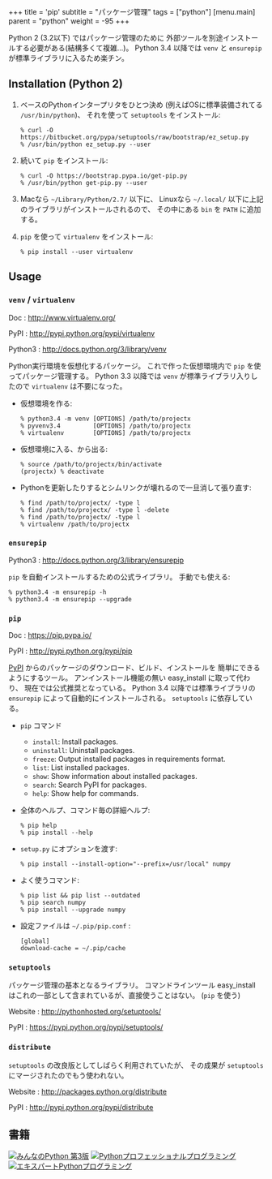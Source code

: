 +++
title = 'pip'
subtitle = "パッケージ管理"
tags = ["python"]
[menu.main]
  parent = "python"
  weight = -95
+++

Python 2 (3.2以下) ではパッケージ管理のために
外部ツールを別途インストールする必要がある(結構多くて複雑...)。
Python 3.4 以降では `venv` と `ensurepip`
が標準ライブラリに入るため楽チン。

## Installation (Python 2)

1.  ベースのPythonインタープリタをひとつ決め
    (例えばOSに標準装備されてる `/usr/bin/python`)、
    それを使って `setuptools` をインストール:

        % curl -O https://bitbucket.org/pypa/setuptools/raw/bootstrap/ez_setup.py
        % /usr/bin/python ez_setup.py --user

2.  続いて `pip` をインストール:

        % curl -O https://bootstrap.pypa.io/get-pip.py
        % /usr/bin/python get-pip.py --user

3.  Macなら `~/Library/Python/2.7/` 以下に、
    Linuxなら `~/.local/` 以下に上記のライブラリがインストールされるので、
    その中にある `bin` を `PATH` に追加する。
4.  `pip` を使って `virtualenv` をインストール:

        % pip install --user virtualenv

## Usage

### `venv` / `virtualenv`

Doc
:   <http://www.virtualenv.org/>

PyPI
:   <http://pypi.python.org/pypi/virtualenv>

Python3
:   <http://docs.python.org/3/library/venv>

Python実行環境を仮想化するパッケージ。
これで作った仮想環境内で `pip` を使ってパッケージ管理する。
Python 3.3 以降では `venv` が標準ライブラリ入りしたので
`virtualenv` は不要になった。

-   仮想環境を作る:

        % python3.4 -m venv [OPTIONS] /path/to/projectx
        % pyvenv3.4         [OPTIONS] /path/to/projectx
        % virtualenv        [OPTIONS] /path/to/projectx

-   仮想環境に入る、から出る:

        % source /path/to/projectx/bin/activate
        (projectx) % deactivate

-   Pythonを更新したりするとシムリンクが壊れるので一旦消して張り直す:

        % find /path/to/projectx/ -type l
        % find /path/to/projectx/ -type l -delete
        % find /path/to/projectx/ -type l
        % virtualenv /path/to/projectx

### `ensurepip`

Python3
:   <http://docs.python.org/3/library/ensurepip>

`pip` を自動インストールするための公式ライブラリ。
手動でも使える:

    % python3.4 -m ensurepip -h
    % python3.4 -m ensurepip --upgrade

### `pip`

Doc
:   <https://pip.pypa.io/>

PyPI
:   <http://pypi.python.org/pypi/pip>

[PyPI](http://pypi.python.org) からのパッケージのダウンロード、ビルド、インストールを
簡単にできるようにするツール。
アンインストール機能の無い easy\_install に取って代わり、
現在では公式推奨となっている。
Python 3.4 以降では標準ライブラリの `ensurepip`
によって自動的にインストールされる。
`setuptools` に依存している。

-   `pip` コマンド
    -   `install`: Install packages.
    -   `uninstall`: Uninstall packages.
    -   `freeze`: Output installed packages in requirements format.
    -   `list`: List installed packages.
    -   `show`: Show information about installed packages.
    -   `search`: Search PyPI for packages.
    -   `help`: Show help for commands.
-   全体のヘルプ、コマンド毎の詳細ヘルプ:

        % pip help
        % pip install --help

-   `setup.py` にオプションを渡す:

        % pip install --install-option="--prefix=/usr/local" numpy

-   よく使うコマンド:

        % pip list && pip list --outdated
        % pip search numpy
        % pip install --upgrade numpy

-   設定ファイルは `~/.pip/pip.conf` :

        [global]
        download-cache = ~/.pip/cache

### `setuptools`

パッケージ管理の基本となるライブラリ。
コマンドラインツール easy\_install
はこれの一部として含まれているが、直接使うことはない。
(`pip` を使う)

Website
:   <http://pythonhosted.org/setuptools/>

PyPI
:   <https://pypi.python.org/pypi/setuptools/>

### `distribute`

`setuptools` の改良版としてしばらく利用されていたが、
その成果が `setuptools` にマージされたのでもう使われない。

Website
:   <http://packages.python.org/distribute>

PyPI
:   <http://pypi.python.org/pypi/distribute>

## 書籍

<a href="http://www.amazon.co.jp/exec/obidos/ASIN/4797371595/heavywatal-22/" rel="nofollow" target="_blank"><img src="http://ecx.images-amazon.com/images/I/51uQpDtF%2BdL._SX160_.jpg" alt="みんなのPython 第3版" /></a>
<a href="http://www.amazon.co.jp/exec/obidos/ASIN/4798032948/heavywatal-22/" rel="nofollow" target="_blank"><img src="http://ecx.images-amazon.com/images/I/41bZDMzzeTL._SX160_.jpg" alt="Pythonプロフェッショナルプログラミング" /></a>
<a href="http://www.amazon.co.jp/exec/obidos/ASIN/4048686291/heavywatal-22/" rel="nofollow" target="_blank"><img src="http://ecx.images-amazon.com/images/I/51wSTTIQtgL._SX160_.jpg" alt="エキスパートPythonプログラミング" /></a>
